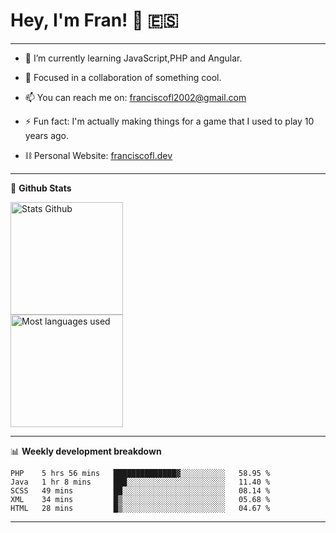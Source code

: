 # Hey, I'm Fran! 👋 :es:

-------

- 🌱 I’m currently learning JavaScript,PHP and Angular.

- 👯 Focused in a collaboration of something cool.

- 📫 You can reach me on: franciscofl2002@gmail.com

- ⚡ Fun fact: I'm actually making things for a game that I used to play 10 years ago.

- ⛓  Personal Website: [franciscofl.dev](https://www.franciscofl.dev/)

-------

📝 **Github Stats**


<div align="left">
  <img height="180em" src="https://github-readme-stats.vercel.app/api?username=franciscofl12&count_private=true&show_icons=true&theme=dracula&bg_color=-45deg,282A36,3D3344" alt="Stats Github"/>
  <br>
  <img height="180em" src="https://github-readme-stats.vercel.app/api/top-langs/?username=franciscofl12&count_private&theme=dracula&bg_color=-45deg,282A36,3D3344&layout=compact&langs_count=6" alt="Most languages used"/>
</div>

-------

📊 **Weekly development breakdown**


<!--START_SECTION:waka-->
```text
PHP    5 hrs 56 mins   ██████████████▓░░░░░░░░░░   58.95 % 
Java   1 hr 8 mins     ███░░░░░░░░░░░░░░░░░░░░░░   11.40 % 
SCSS   49 mins         ██░░░░░░░░░░░░░░░░░░░░░░░   08.14 % 
XML    34 mins         █▒░░░░░░░░░░░░░░░░░░░░░░░   05.68 % 
HTML   28 mins         █▒░░░░░░░░░░░░░░░░░░░░░░░   04.67 % 
```
<!--END_SECTION:waka-->

-------

